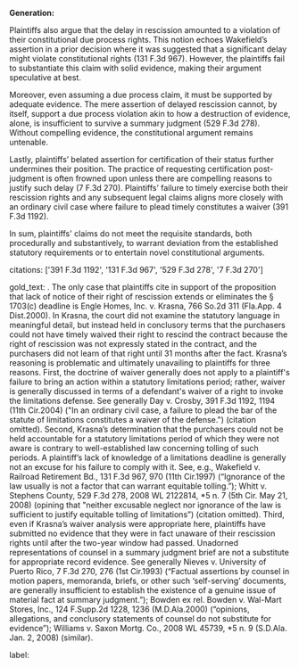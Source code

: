 **Generation:**

Plaintiffs also argue that the delay in rescission amounted to a violation of their constitutional due process rights. This notion echoes Wakefield’s assertion in a prior decision where it was suggested that a significant delay might violate constitutional rights (131 F.3d 967). However, the plaintiffs fail to substantiate this claim with solid evidence, making their argument speculative at best.

Moreover, even assuming a due process claim, it must be supported by adequate evidence. The mere assertion of delayed rescission cannot, by itself, support a due process violation akin to how a destruction of evidence, alone, is insufficient to survive a summary judgment (529 F.3d 278). Without compelling evidence, the constitutional argument remains untenable.

Lastly, plaintiffs’ belated assertion for certification of their status further undermines their position. The practice of requesting certification post-judgment is often frowned upon unless there are compelling reasons to justify such delay (7 F.3d 270). Plaintiffs’ failure to timely exercise both their rescission rights and any subsequent legal claims aligns more closely with an ordinary civil case where failure to plead timely constitutes a waiver (391 F.3d 1192).

In sum, plaintiffs' claims do not meet the requisite standards, both procedurally and substantively, to warrant deviation from the established statutory requirements or to entertain novel constitutional arguments.

citations: ['391 F.3d 1192', '131 F.3d 967', '529 F.3d 278', '7 F.3d 270']

gold_text: . The only case that plaintiffs cite in support of the proposition that lack of notice of their right of rescission extends or eliminates the § 1703(c) deadline is Engle Homes, Inc. v. Krasna, 766 So.2d 311 (Fla.App. 4 Dist.2000). In Krasna, the court did not examine the statutory language in meaningful detail, but instead held in conclusory terms that the purchasers could not have timely waived their right to rescind the contract because the right of rescission was not expressly stated in the contract, and the purchasers did not learn of that right until 31 months after the fact. Krasna’s reasoning is problematic and ultimately unavailing to plaintiffs for three reasons. First, the doctrine of waiver generally does not apply to a plaintiff's failure to bring an action within a statutory limitations period; rather, waiver is generally discussed in terms of a defendant's waiver of a right to invoke the limitations defense. See generally Day v. Crosby, 391 F.3d 1192, 1194 (11th Cir.2004) ("In an ordinary civil case, a failure to plead the bar of the statute of limitations constitutes a waiver of the defense.") (citation omitted). Second, Krasna’s determination that the purchasers could not be held accountable for a statutory limitations period of which they were not aware is contrary to well-established law concerning tolling of such periods. A plaintiff’s lack of knowledge of a limitations deadline is generally not an excuse for his failure to comply with it. See, e.g., Wakefield v. Railroad Retirement Bd., 131 F.3d 967, 970 (11th Cir.1997) (“Ignorance of the law usually is not a factor that can warrant equitable tolling.”); Whitt v. Stephens County, 529 F.3d 278, 2008 WL 2122814, *5 n. 7 (5th Cir. May 21, 2008) (opining that "neither excusable neglect nor ignorance of the law is sufficient to justify equitable tolling of limitations”) (citation omitted). Third, even if Krasna’s waiver analysis were appropriate here, plaintiffs have submitted no evidence that they were in fact unaware of their rescission rights until after the two-year window had passed. Unadorned representations of counsel in a summary judgment brief are not a substitute for appropriate record evidence. See generally Nieves v. University of Puerto Rico, 7 F.3d 270, 276 (1st Cir.1993) (“Factual assertions by counsel in motion papers, memoranda, briefs, or other such ‘self-serving’ documents, are generally insufficient to establish the existence of a genuine issue of material fact at summary judgment.”); Bowden ex rel. Bowden v. Wal-Mart Stores, Inc., 124 F.Supp.2d 1228, 1236 (M.D.Ala.2000) (“opinions, allegations, and conclusory statements of counsel do not substitute for evidence”); Williams v. Saxon Mortg. Co., 2008 WL 45739, *5 n. 9 (S.D.Ala. Jan. 2, 2008) (similar).

label: 